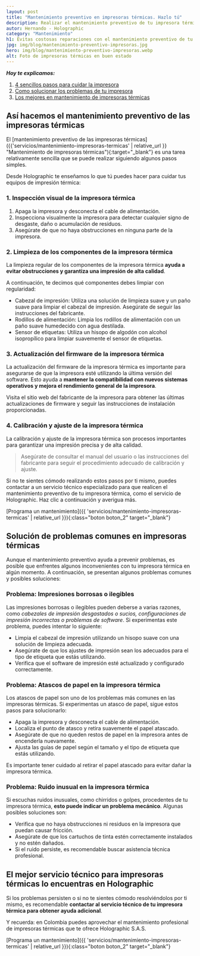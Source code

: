 ```yaml
---
layout: post
title: "Mantenimiento preventivo en impresoras térmicas. Hazlo tú"
description: Realizar el mantenimiento preventivo de tu impresora térmica te va a ahorra mucho dinero. Son unos pasos sencillos. Aprende cómo hacerlo con Holographic
autor: Hernando - Holographic
category: "Mantenimiento"
h1: Evitas costosas reparaciones con el mantenimiento preventivo de tu impresora térmica
jpg: img/blog/mantenimiento-preventivo-impresoras.jpg
hero: img/blog/mantenimiento-preventivo-impresoras.webp
alt: Foto de impresoras térmicas en buen estado
---
```

***Hoy te explicamos:***

1. [4 sencillos pasos para cuidar la impresora](#1-inspección-visual-de-la-impresora-térmica)
2. [Como solucionar los problemas de tu impresora](#solución-de-problemas-comunes-en-impresoras-térmicas)
3. [Los mejores en mantenimiento de impresoras térmicas](#el-mejor-servicio-técnico-para-impresoras-térmicas-lo-encuentras-en-holographic)

## Así hacemos el mantenimiento preventivo de las impresoras térmicas

El [mantenimiento preventivo de las impresoras térmicas]({{'servicios/mantenimiento-impresoras-termicas' | relative_url }} "Mantenimiento de impresoras térmicas"){:target="_blank"} es una tarea relativamente sencilla que se puede realizar siguiendo algunos pasos simples.

Desde Holographic te enseñamos lo que tú puedes hacer para cuidar tus equipos de impresión térmica:

### 1. Inspección visual de la impresora térmica

1. Apaga la impresora y desconecta el cable de alimentación.
2. Inspecciona visualmente la impresora para detectar cualquier signo de desgaste, daño o acumulación de residuos.
3. Asegúrate de que no haya obstrucciones en ninguna parte de la impresora.

### 2. Limpieza de los componentes de la impresora térmica

La limpieza regular de los componentes de la impresora térmica **ayuda a evitar obstrucciones y garantiza una impresión de alta calidad**.

A continuación, te decimos qué componentes debes limpiar con regularidad:

- Cabezal de impresión: Utiliza una solución de limpieza suave y un paño suave para limpiar el cabezal de impresión. Asegúrate de seguir las instrucciones del fabricante.
- Rodillos de alimentación: Limpia los rodillos de alimentación con un paño suave humedecido con agua destilada.
- Sensor de etiquetas: Utiliza un hisopo de algodón con alcohol isopropílico para limpiar suavemente el sensor de etiquetas.

### 3. Actualización del firmware de la impresora térmica

La actualización del firmware de la impresora térmica es importante para asegurarse de que la impresora esté utilizando la última versión del software. Esto ayuda a **mantener la compatibilidad con nuevos sistemas operativos y mejora el rendimiento general de la impresora**.

Visita el sitio web del fabricante de la impresora para obtener las últimas actualizaciones de firmware y seguir las instrucciones de instalación proporcionadas.

### 4. Calibración y ajuste de la impresora térmica

La calibración y ajuste de la impresora térmica son procesos importantes para garantizar una impresión precisa y de alta calidad.

>Asegúrate de consultar el manual del usuario o las instrucciones del fabricante para seguir el procedimiento adecuado de calibración y ajuste.

Si no te sientes cómodo realizando estos pasos por ti mismo, puedes contactar a un servicio técnico especializado para que realicen el mantenimiento preventivo de tu impresora térmica, como el servicio de Holographic. Haz clic a continuación y averigua más.

[Programa un mantenimiento]({{ 'servicios/mantenimiento-impresoras-termicas' | relative_url }}){:class="boton boton_2" target="_blank"}

## Solución de problemas comunes en impresoras térmicas

Aunque el mantenimiento preventivo ayuda a prevenir problemas, es posible que enfrentes algunos inconvenientes con tu impresora térmica en algún momento. A continuación, se presentan algunos problemas comunes y posibles soluciones:

### Problema: Impresiones borrosas o ilegibles

Las impresiones borrosas o ilegibles pueden deberse a varias razones, como *cabezales de impresión desgastados o sucios, configuraciones de impresión incorrectas o problemas de software*. Si experimentas este problema, puedes intentar lo siguiente:

- Limpia el cabezal de impresión utilizando un hisopo suave con una solución de limpieza adecuada.
- Asegúrate de que los ajustes de impresión sean los adecuados para el tipo de etiqueta que estás utilizando.
- Verifica que el software de impresión esté actualizado y configurado correctamente.

### Problema: Atascos de papel en la impresora térmica

Los atascos de papel son uno de los problemas más comunes en las impresoras térmicas. Si experimentas un atasco de papel, sigue estos pasos para solucionarlo:

- Apaga la impresora y desconecta el cable de alimentación.
- Localiza el punto de atasco y retira suavemente el papel atascado.
- Asegúrate de que no queden restos de papel en la impresora antes de encenderla nuevamente.
- Ajusta las guías de papel según el tamaño y el tipo de etiqueta que estás utilizando.

Es importante tener cuidado al retirar el papel atascado para evitar dañar la impresora térmica.

### Problema: Ruido inusual en la impresora térmica

Si escuchas ruidos inusuales, como chirridos o golpes, procedentes de tu impresora térmica, **esto puede indicar un problema mecánico**. Algunas posibles soluciones son:

- Verifica que no haya obstrucciones ni residuos en la impresora que puedan causar fricción.
- Asegúrate de que los cartuchos de tinta estén correctamente instalados y no estén dañados.
- Si el ruido persiste, es recomendable buscar asistencia técnica profesional.

## El mejor servicio técnico para impresoras térmicas lo encuentras en Holographic

Si los problemas persisten o si no te sientes cómodo resolviéndolos por ti mismo, es recomendable **contactar al servicio técnico de tu impresora térmica para obtener ayuda adicional**.

Y recuerda: en Colombia puedes aprovechar el mantenimiento profesional de impresoras térmicas que te ofrece Holographic S.A.S.

[Programa un mantenimiento]({{ 'servicios/mantenimiento-impresoras-termicas' | relative_url }}){:class="boton boton_2" target="_blank"}
